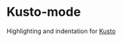 # Kusto-mode

Highlighting and indentation for [Kusto](https://docs.microsoft.com/en-us/azure/kusto/query/index)


